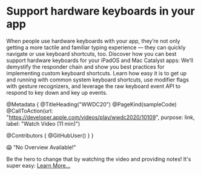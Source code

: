 # Support hardware keyboards in your app

When people use hardware keyboards with your app, they’re not only getting a more tactile and familiar typing experience — they can quickly navigate or use keyboard shortcuts, too. Discover how you can best support hardware keyboards for your iPadOS and Mac Catalyst apps: We’ll demystify the responder chain and show you best practices for implementing custom keyboard shortcuts. Learn how easy it is to get up and running with common system keyboard shortcuts, use modifier flags with gesture recognizers, and leverage the raw keyboard event API to respond to key down and key up events.

@Metadata {
   @TitleHeading("WWDC20")
   @PageKind(sampleCode)
   @CallToAction(url: "https://developer.apple.com/videos/play/wwdc2020/10109", purpose: link, label: "Watch Video (11 min)")

   @Contributors {
      @GitHubUser(<replace this with your GitHub handle>)
   }
}

😱 "No Overview Available!"

Be the hero to change that by watching the video and providing notes! It's super easy:
 [Learn More…](https://wwdcnotes.com/documentation/wwdcnotes/contributing)
